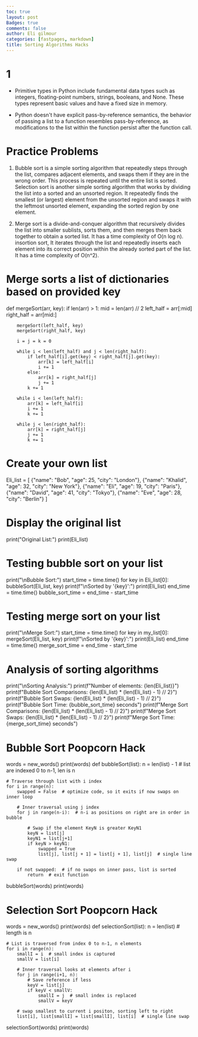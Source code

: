 ```yaml
---
toc: true
layout: post
Badges: true
comments: false
author: Eli gilmour
categories: [fastpages, markdown]
title: Sorting Algorithms Hacks
---
```


# 1

- Primitive types in Python include fundamental data types such as integers, floating-point numbers, strings, booleans, and None. These types represent basic values and have a fixed size in memory.

- Python doesn't have explicit pass-by-reference semantics, the behavior of passing a list to a function resembles pass-by-reference, as modifications to the list within the function persist after the function call.

# Practice Problems

1. Bubble sort is a simple sorting algorithm that repeatedly steps through the list, compares adjacent elements, and swaps them if they are in the wrong order. This process is repeated until the entire list is sorted.
    Selection sort is another simple sorting algorithm that works by dividing the list into a sorted and an unsorted region. It repeatedly finds the smallest (or largest) element from the unsorted region and swaps it with the leftmost unsorted element, expanding the sorted region by one element.

2. Merge sort is a divide-and-conquer algorithm that recursively divides the list into smaller sublists, sorts them, and then merges them back together to obtain a sorted list. It has a time complexity of O(n log n).
    insortion sort, It iterates through the list and repeatedly inserts each element into its correct position within the already sorted part of the list. It has a time complexity of O(n^2).






# Merge sorts a list of dictionaries based on provided key
def mergeSort(arr, key):
    if len(arr) > 1:
        mid = len(arr) // 2
        left_half = arr[:mid]
        right_half = arr[mid:]

        mergeSort(left_half, key)
        mergeSort(right_half, key)

        i = j = k = 0

        while i < len(left_half) and j < len(right_half):
            if left_half[i].get(key) < right_half[j].get(key):
                arr[k] = left_half[i]
                i += 1
            else:
                arr[k] = right_half[j]
                j += 1
            k += 1

        while i < len(left_half):
            arr[k] = left_half[i]
            i += 1
            k += 1

        while j < len(right_half):
            arr[k] = right_half[j]
            j += 1
            k += 1

# Create your own list

Eli_list = [
    {"name": "Bob", "age": 25, "city": "London"},
    {"name": "Khalid", "age": 32, "city": "New York"},
    {"name": "Eli", "age": 19, "city": "Paris"},
    {"name": "David", "age": 41, "city": "Tokyo"},
    {"name": "Eve", "age": 28, "city": "Berlin"}
]

# Display the original list

print("Original List:")
print(Eli_list)

# Testing bubble sort on your list

print("\nBubble Sort:")
start_time = time.time()
for key in Eli_list[0]:
    bubbleSort(Eli_list, key)
    print(f"\nSorted by '{key}':")
    print(Eli_list)
end_time = time.time()
bubble_sort_time = end_time - start_time

# Testing merge sort on your list

print("\nMerge Sort:")
start_time = time.time()
for key in my_list[0]:
    mergeSort(Eli_list, key)
    print(f"\nSorted by '{key}':")
    print(Eli_list)
end_time = time.time()
merge_sort_time = end_time - start_time

# Analysis of sorting algorithms

print("\nSorting Analysis:")
print(f"Number of elements: {len(Eli_list)}")
print(f"Bubble Sort Comparisons: {len(Eli_list) * (len(Eli_list) - 1) // 2}")
print(f"Bubble Sort Swaps: {len(Eli_list) * (len(Eli_list) - 1) // 2}")
print(f"Bubble Sort Time: {bubble_sort_time} seconds")
print(f"Merge Sort Comparisons: {len(Eli_list) * (len(Eli_list) - 1) // 2}")
print(f"Merge Sort Swaps: {len(Eli_list) * (len(Eli_list) - 1) // 2}")
print(f"Merge Sort Time: {merge_sort_time} seconds")

# Bubble Sort Poopcorn Hack

words = new_words()
print(words)
def bubbleSort(list):
    n = len(list) - 1  # list are indexed 0 to n-1, len is n
    
    # Traverse through list with i index
    for i in range(n):
        swapped = False  # optimize code, so it exits if now swaps on inner loop

        # Inner traversal using j index
        for j in range(n-i):  # n-i as positions on right are in order in bubble
 
            # Swap if the element KeyN is greater KeyN1
            keyN = list[j]
            keyN1 = list[j+1]
            if keyN > keyN1:
                swapped = True
                list[j], list[j + 1] = list[j + 1], list[j]  # single line swap
         
        if not swapped:  # if no swaps on inner pass, list is sorted
            return  # exit function
        
bubbleSort(words)
print(words)

# Selection Sort Poopcorn Hack

words = new_words()
print(words)
def selectionSort(list):
    n = len(list)  # length is n
    
    # List is traversed from index 0 to n-1, n elements
    for i in range(n):
        smallI = i  # small index is captured
        smallV = list[i]

        # Inner traversal looks at elements after i
        for j in range(i+1, n):
            # Save reference if less
            keyV = list[j]
            if keyV < smallV:
                smallI = j  # small index is replaced
                smallV = keyV
        
        # swap smallest to current i positon, sorting left to right
        list[i], list[smallI] = list[smallI], list[i]  # single line swap 
        
selectionSort(words)
print(words)